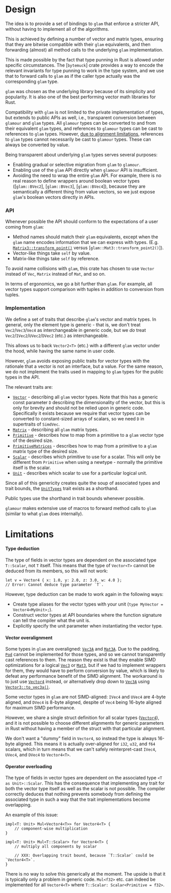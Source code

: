 # Design

The idea is to provide a set of bindings to `glam` that enforce a stricter API,
without having to implement all of the algorithms.

This is achieved by defining a number of vector and matrix types, ensuring that
they are bitwise compatible with their `glam` equivalents, and then forwarding
(almost) all method calls to the underlying `glam` implementation.

This is made possible by the fact that type punning in Rust is allowed under
specific circumstances. The [`bytemuck`] crate provides a way to encode the
relevant invariants for type punning to work in the type system, and we use that
to forward calls to `glam` as if the caller type actually was the corresponding
`glam` type.

`glam` was chosen as the underlying library because of its simplicity and
popularity. It is also one of the best performing vector math libraries for
Rust.

Compatibility with `glam` is not limited to the private implementation of types,
but extends to public APIs as well, i.e., transparent conversion between
`glamour` and `glam` types. All `glamour` types can be converted to and from
their equivalent `glam` types, and references to `glamour` types can be cast to
references to `glam` types. However, [due to alignment
limitations](#vector-overalignment), references to `glam` types cannot
necessarily be cast to `glamour` types. These can always be converted by value.

Being transparent about underlying `glam` types serves several purposes:

- Enabling gradual or selective migration from `glam` to `glamour`.
- Enabling use of the `glam` API directly when `glamour` API is insufficient.
- Avoiding the need to wrap the entire `glam` API. For example, there is no real
  reason to define wrappers around boolean vector types ([`glam::BVec2`],
  [`glam::BVec3`], [`glam::BVec4`]), because they are semantically a different
  thing from value vectors, so we just expose `glam`'s boolean vectors directly
  in APIs.

### API

Whenever possible the API should conform to the expectations of a user coming
from `glam`:

- Method names should match their `glam` equivalents, except when the `glam`
  name encodes information that we can express with types. (E.g.
  [`Matrix3::transform_point()`](crate::Matrix3::transform_point()) versus
  [`glam::Mat3::transform_point2()`]).
- Vector-like things take `self` by value.
- Matrix-like things take `self` by reference.

To avoid name collisions with `glam`, this crate has chosen to use `Vector`
instead of `Vec`, `Matrix` instead of `Mat`, and so on.

In terms of ergonomics, we go a bit further than `glam`. For example, all vector
types support comparison with tuples in addition to conversion from tuples.

### Implementation

We define a set of traits that describe `glam`'s vector and matrix types. In
general, only the element type is generic - that is, we don't treat
`Vec2`/`Vec3`/`Vec4` as interchangeable in generic code, but we *do* treat
`Vec2`/`IVec2`/`UVec2`/`DVec2` (etc.) as interchangeable.

This allows us to back `Vector2<T>` (etc.) with a different `glam` vector under
the hood, while having the same name in user code.

However, `glam` avoids exposing public traits for vector types with the
rationale that a vector is not an interface, but a value. For the same reason,
we do not implement the traits used in mapping to `glam` types for the public
types in the API.

The relevant traits are:

- [`Vector`](crate::bindings::Vector) - describing all `glam` vector types. Note
  that this has a generic const parameter `D` describing the dimensionality of
  the vector, but this is only for brevity and should not be relied upon in
  generic code. Specifically it exists because we require that vector types can
  be converted to constant-sized arrays of scalars, so we need `D` in
  supertraits of `SimdVec`.
- [`Matrix`](crate::bindings::Matrix) - describing all `glam` matrix
  types.
- [`Primitive`](crate::bindings::Primitive) - describes how to map from a
  primitive to a `glam` vector type of the desired size.
- [`PrimitiveMatrices`](crate::bindings::PrimitiveMatrices) - describes how to map
  from a primitive to a `glam` matrix type of the desired size.
- [`Scalar`](crate::Scalar) - describes which primitive to use for a
  scalar. This will only be different from `Primitive` when using a newtype -
  normally the primitive itself is the scalar.
- [`Unit`](crate::Unit) - describes which scalar to use for a particular
  logical unit.

Since all of this genericity creates quite the soup of associated types and
trait bounds, the [`UnitTypes`](crate::UnitTypes) trait exists as a shorthand.

Public types use the shorthand in trait bounds whenever possible.

`glamour` makes extensive use of macros to forward method calls to `glam`
(similar to what `glam` does internally).

# Limitations

#### Type deduction

The type of fields in vector types are dependent on the associated type
`T::Scalar`, not `T` itself. This means that the type of `Vector<T>` cannot be
deduced from its members, so this will not work:

```rust,compile_fail
let v = Vector4 { x: 1.0, y: 2.0, z: 3.0, w: 4.0 };
// Error: Cannot deduce type parameter `T`.
```

However, type deduction can be made to work again in the following ways:

- Create type aliases for the vector types with your unit (`type MyVector = Vector4<MyUnit>;`).
- Construct vector types at API boundaries where the function signature can tell
  the compiler what the unit is.
- Explicitly specify the unit parameter when instantiating the vector type.

#### Vector overalignment

Some types in `glam` are overaligned: [`Vec3A`](glam::Vec3A) and
[`Mat3A`](glam::Mat3A). Due to the padding, [`Pod`](bytemuck::Pod) cannot be
implemented for those types, and so we cannot transparently cast references to
them. The reason they exist is that they enable SIMD optimizations for a logical
[`Vec3`](glam::Vec3) or [`Mat3`](glam::Mat3), but if we had to implement
wrappers for them, they would have to perform conversion by value, which is
likely to defeat any performance benefit of the SIMD alignment. The workaround
is to just use [`Vector4`](crate::Vector4) instead, or alternatively drop down
to [`Vec3A`](glam::Vec3A) using
[`Vector3::to_vec3a()`](crate::Vector3::to_vec3a()).

Some vector types in `glam` are not SIMD-aligned: `IVec4` and `UVec4` are 4-byte
aligned, and `DVec4` is 8-byte aligned, despite of `Vec4` being 16-byte aligned
for maximum SIMD performance.

However, we share a single struct definition for all scalar types
([`Vector4`](crate::Vector4)), and it is not possible to choose different
alignments for generic parameters in Rust without having a member of the struct
with that particular alignment.

We don't want a "dummy" field in `Vector4`, so instead the type is always
16-byte aligned. This means it is actually over-aligned for `i32`, `u32`, and
`f64` scalars, which in turn means that we can't safely reinterpret-cast
`IVec4`, `UVec4`, and `DVec4` to `Vector4<T>`.

#### Operator overloading

The type of fields in vector types are dependent on the associated type `<T as
Unit>::Scalar`. This has the consequence that implementing any trait for both
the vector type itself as well as the scalar is not possible. The compiler
correctly deduces that nothing prevents somebody from defining the associated
type in such a way that the trait implementations become overlapping.

An example of this issue:

```rust,ignore
impl<T: Unit> Mul<Vector4<T>> for Vector4<T> {
    // component-wise multiplication
}

impl<T: Unit> Mul<T::Scalar> for Vector4<T> {
    // multiply all components by scalar

    // XXX: Overlapping trait bound, because `T::Scalar` could be `Vector4<T>`.
}
```

There is no way to solve this generically at the moment. The upside is that it
is typically only a problem in generic code. `Mul<f32>` etc. can indeed be
implemented for all `Vector4<T>` where `T::Scalar: Scalar<Primitive = f32>`.